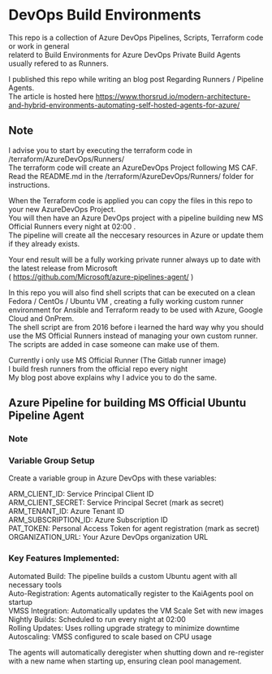 # DevOps Build Environments  
This repo is a collection of Azure DevOps Pipelines, Scripts, Terraform code or work in general  
relaterd to Build Environments for Azure DevOps Private Build Agents usually refered to as Runners.  

I published this repo while writing an blog post Regarding Runners / Pipeline Agents.  
The article is hosted here https://www.thorsrud.io/modern-architecture-and-hybrid-environments-automating-self-hosted-agents-for-azure/  
  

## Note  
I advise you to start by executing the terraform code in /terraform/AzureDevOps/Runners/    
The terraform code will create an AzureDevOps Project following MS CAF.  
Read the README.md in the /terraform/AzureDevOps/Runners/ folder for instructions.  
  
   
When the Terraform code is applied you can copy the files in this repo to your new AzureDevOps Project.  
You will then have an Azure DevOps project with a pipeline building new MS Official Runners every night at 02:00 .  
The pipeline will create all the neccesary resources in Azure or update them if they already exists.  
  
Your end result will be a fully working private runner always up to date with the latest release from Microsoft  
( https://github.com/Microsoft/azure-pipelines-agent/  )  


In this repo you will also find shell scripts that can be executed on a clean Fedora / CentOs / Ubuntu VM , creating a fully working custom runner environment for Ansible and Terraform ready to be used with Azure, Google Cloud and OnPrem.  
The shell script are from 2016 before i learned the hard way why you should use the MS Official Runners instead of managing your own custom runner.    
The scripts are added in case someone can make use of them.  
  
  
Currently i only use MS Official Runner (The Gitlab runner image)  
I build fresh runners from the official repo every night  
My blog post above explains why I advice you to do the same.  


## Azure Pipeline for building MS Official Ubuntu Pipeline Agent

### Note


### Variable Group Setup  
Create a variable group in Azure DevOps with these variables:  

ARM_CLIENT_ID: Service Principal Client ID  
ARM_CLIENT_SECRET: Service Principal Secret (mark as secret)  
ARM_TENANT_ID: Azure Tenant ID  
ARM_SUBSCRIPTION_ID: Azure Subscription ID  
PAT_TOKEN: Personal Access Token for agent registration (mark as secret)  
ORGANIZATION_URL: Your Azure DevOps organization URL  

    
### Key Features Implemented:  
  
Automated Build: The pipeline builds a custom Ubuntu agent with all necessary tools  
Auto-Registration: Agents automatically register to the KaiAgents pool on startup  
VMSS Integration: Automatically updates the VM Scale Set with new images  
Nightly Builds: Scheduled to run every night at 02:00  
Rolling Updates: Uses rolling upgrade strategy to minimize downtime  
Autoscaling: VMSS configured to scale based on CPU usage  
  
The agents will automatically deregister when shutting down and re-register with a new name when starting up, ensuring clean pool management.  
